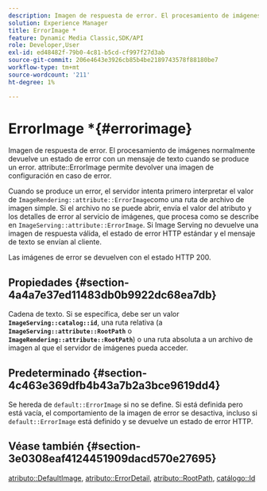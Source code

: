 ```yaml
---
description: Imagen de respuesta de error. El procesamiento de imágenes normalmente devuelve un estado de error con un mensaje de texto cuando se produce un error. atributo ErrorImage permite que la configuración de una imagen se devuelva en caso de error.
solution: Experience Manager
title: ErrorImage *
feature: Dynamic Media Classic,SDK/API
role: Developer,User
exl-id: ed48482f-79b0-4c81-b5cd-cf997f27d3ab
source-git-commit: 206e4643e3926cb85b4be2189743578f88180be7
workflow-type: tm+mt
source-wordcount: '211'
ht-degree: 1%

---
```


# ErrorImage *{#errorimage}

Imagen de respuesta de error. El procesamiento de imágenes normalmente devuelve un estado de error con un mensaje de texto cuando se produce un error. attribute::ErrorImage permite devolver una imagen de configuración en caso de error.

Cuando se produce un error, el servidor intenta primero interpretar el valor de `ImageRendering::attribute::ErrorImage`como una ruta de archivo de imagen simple. Si el archivo no se puede abrir, envía el valor del atributo y los detalles de error al servicio de imágenes, que procesa como se describe en `ImageServing::attribute::ErrorImage`. Si Image Serving no devuelve una imagen de respuesta válida, el estado de error HTTP estándar y el mensaje de texto se envían al cliente.

Las imágenes de error se devuelven con el estado HTTP 200.

## Propiedades {#section-4a4a7e37ed11483db0b9922dc68ea7db}

Cadena de texto. Si se especifica, debe ser un valor **`ImageServing::catalog::id`**, una ruta relativa (a **`ImageServing::attribute::RootPath`** o **`ImageRendering::attribute::RootPath`**) o una ruta absoluta a un archivo de imagen al que el servidor de imágenes pueda acceder.

## Predeterminado {#section-4c463e369dfb4b43a7b2a3bce9619dd4}

Se hereda de `default::ErrorImage` si no se define. Si está definida pero está vacía, el comportamiento de la imagen de error se desactiva, incluso si `default::ErrorImage` está definido y se devuelve un estado de error HTTP.

## Véase también {#section-3e0308eaf4124451909dacd570e27695}

[atributo::DefaultImage](../../../../../ir-api/material-cat/image-rendering-api-ref/c-ir-material-catalog/c-ir-attributes-reference/r-ir-defaultpix.md#reference-102c98f9b5d24d2aaaeb756653fb0e6f),  [atributo::ErrorDetail](../../../../../ir-api/material-cat/image-rendering-api-ref/c-ir-material-catalog/c-ir-attributes-reference/r-ir-errordetail.md#reference-123b56eed6cf49cea6e0490672b7c53b),  [atributo::RootPath](../../../../../ir-api/material-cat/image-rendering-api-ref/c-ir-material-catalog/c-ir-attributes-reference/r-ir-rootpath.md#reference-a4d7c96b62e14fcbad1740c702f160f3),  [catálogo::Id](../../../../../ir-api/material-cat/image-rendering-api-ref/c-ir-material-catalog/c-ir-material-data-reference/r-ir-id.md#reference-cba2a53a952e403fb57a4e8569f9cf85)
